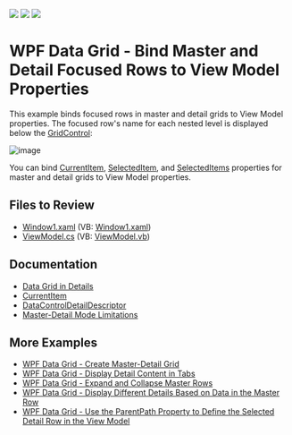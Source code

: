<!-- default badges list -->
![](https://img.shields.io/endpoint?url=https://codecentral.devexpress.com/api/v1/VersionRange/128647419/22.2.2%2B)
[![](https://img.shields.io/badge/Open_in_DevExpress_Support_Center-FF7200?style=flat-square&logo=DevExpress&logoColor=white)](https://supportcenter.devexpress.com/ticket/details/E4402)
[![](https://img.shields.io/badge/📖_How_to_use_DevExpress_Examples-e9f6fc?style=flat-square)](https://docs.devexpress.com/GeneralInformation/403183)
<!-- default badges end -->

# WPF Data Grid - Bind Master and Detail Focused Rows to View Model Properties

This example binds focused rows in master and detail grids to View Model properties. The focused row's name for each nested level is displayed below the [GridControl](https://docs.devexpress.com/WPF/DevExpress.Xpf.Grid.GridControl):

![image](https://user-images.githubusercontent.com/65009440/221548801-e8f34114-aa55-4445-b36d-d3f2ebf1d242.png)

You can bind [CurrentItem](https://docs.devexpress.com/WPF/DevExpress.Xpf.Grid.DataControlBase.CurrentItem), [SelectedItem](https://docs.devexpress.com/WPF/DevExpress.Xpf.Grid.DataControlBase.SelectedItem), and [SelectedItems](https://docs.devexpress.com/WPF/DevExpress.Xpf.Grid.DataControlBase.SelectedItems) properties for master and detail grids to View Model properties.

## Files to Review

* [Window1.xaml](./CS/Window1.xaml) (VB: [Window1.xaml](./VB/Window1.xaml))
* [ViewModel.cs](./CS/ViewModel.cs) (VB: [ViewModel.vb](./VB/ViewModel.vb))

## Documentation

* [Data Grid in Details](https://docs.devexpress.com/WPF/119851/controls-and-libraries/data-grid/master-detail/data-grid-in-details)
* [CurrentItem](https://docs.devexpress.com/WPF/DevExpress.Xpf.Grid.DataControlBase.CurrentItem)
* [DataControlDetailDescriptor](https://docs.devexpress.com/WPF/DevExpress.Xpf.Grid.DataControlDetailDescriptor)
* [Master-Detail Mode Limitations](https://docs.devexpress.com/WPF/11841/controls-and-libraries/data-grid/master-detail/master-detail-mode-limitations)

## More Examples

* [WPF Data Grid - Create Master-Detail Grid](https://github.com/DevExpress-Examples/wpf-data-grid-create-master-detail-grid)
* [WPF Data Grid - Display Detail Content in Tabs](https://github.com/DevExpress-Examples/wpf-data-grid-display-detail-content-in-tabs)
* [WPF Data Grid - Expand and Collapse Master Rows](https://github.com/DevExpress-Examples/wpf-data-grid-expand-and-collapse-master-rows)
* [WPF Data Grid - Display Different Details Based on Data in the Master Row](https://github.com/DevExpress-Examples/wpf-data-grid-display-different-details-based-on-master-row-data)
* [WPF Data Grid - Use the ParentPath Property to Define the Selected Detail Row in the View Model](https://github.com/DevExpress-Examples/how-to-use-the-parentpath-property-to-enable-the-binding-from-the-viewmodel-to-grid-t291661)
